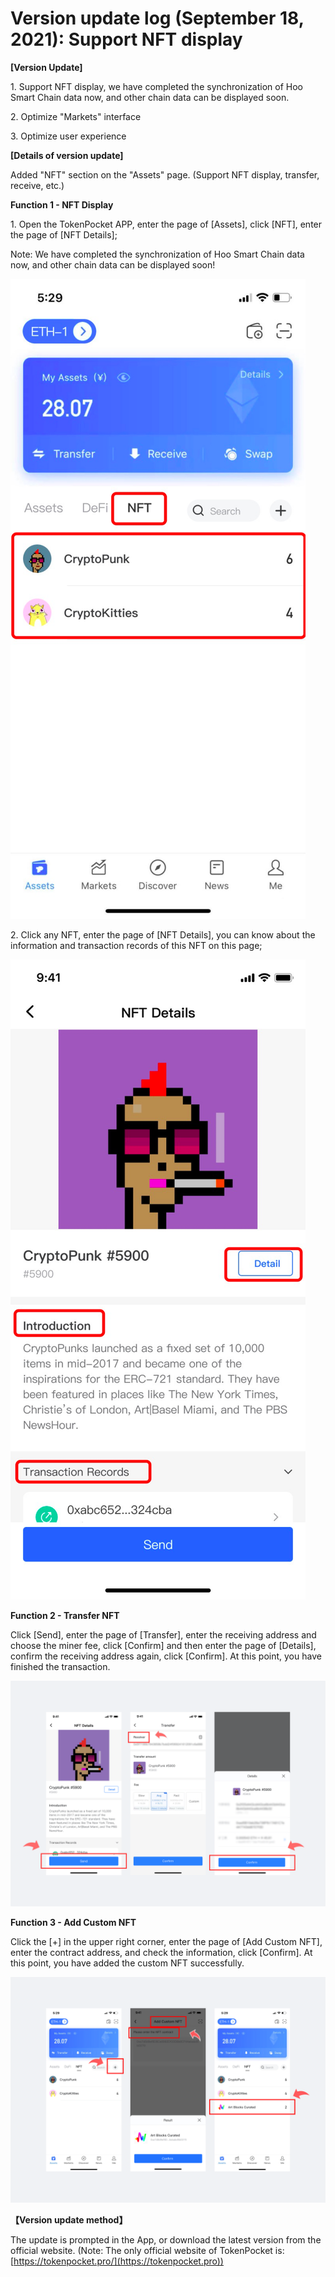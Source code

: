# Version update log (September 18, 2021): Support NFT display

**\[Version Update]**

1\. Support NFT display, we have completed the synchronization of Hoo Smart Chain data now, and other chain data can be displayed soon.

2\. Optimize "Markets" interface

3\. Optimize user experience

**\[Details of version update]**

Added "NFT" section on the "Assets" page. (Support NFT display, transfer, receive, etc.)

**Function 1 - NFT Display**

1\. Open the TokenPocket APP, enter the page of \[Assets], click \[NFT], enter the page of \[NFT Details];

Note: We have completed the synchronization of Hoo Smart Chain data now, and other chain data can be displayed soon!

![](<../../.gitbook/assets/image (38).png>)

2\. Click any NFT, enter the page of \[NFT Details], you can know about the information and transaction records of this NFT on this page;

![](<../../.gitbook/assets/image (36).png>)

**Function 2 - Transfer NFT**

Click \[Send], enter the page of \[Transfer], enter the receiving address and choose the miner fee, click \[Confirm] and then enter the page of \[Details], confirm the receiving address again, click \[Confirm]. At this point, you have finished the transaction.

![](../../.gitbook/assets/ying-wen-.png)

**Function 3 - Add Custom NFT**

Click the \[+] in the upper right corner, enter the page of \[Add Custom NFT], enter the contract address, and check the information, click \[Confirm]. At this point, you have added the custom NFT successfully.

![](<../../.gitbook/assets/image (37).png>)

**【Version update method】‌**

The update is prompted in the App, or download the latest version from the official website. (Note: The only official website of TokenPocket is: [https://tokenpocket.pro/](https://tokenpocket.pro))
